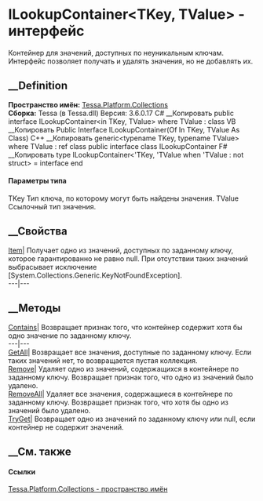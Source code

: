 # ILookupContainer<TKey, TValue> \- интерфейс
Контейнер для значений, доступных по неуникальным ключам. Интерфейс позволяет
получать и удалять значения, но не добавлять их.
## __Definition
 **Пространство имён:**
[Tessa.Platform.Collections](N_Tessa_Platform_Collections.htm)  
 **Сборка:** Tessa (в Tessa.dll) Версия: 3.6.0.17
C# __Копировать
     public interface ILookupContainer<in TKey, TValue>
    where TValue : class
VB __Копировать
     Public Interface ILookupContainer(Of In TKey, TValue As Class)
C++ __Копировать
    generic<typename TKey, typename TValue>
    where TValue : ref class
    public interface class ILookupContainer
F# __Копировать
     type ILookupContainer<'TKey, 'TValue when 'TValue : not struct> = interface end
#### Параметры типа
TKey
    Тип ключа, по которому могут быть найдены значения.
TValue
    Ссылочный тип значения.
##  __Свойства
[Item](P_Tessa_Platform_Collections_ILookupContainer_2_Item.htm)|  Получает
одно из значений, доступных по заданному ключу, которое гарантированно не
равно null. При отсутствии таких значений выбрасывает исключение
[System.Collections.Generic.KeyNotFoundException].  
---|---  
## __Методы
[Contains](M_Tessa_Platform_Collections_ILookupContainer_2_Contains.htm)|
Возвращает признак того, что контейнер содержит хотя бы одно значение по
заданному ключу.  
---|---  
[GetAll](M_Tessa_Platform_Collections_ILookupContainer_2_GetAll.htm)|
Возвращает все значения, доступные по заданному ключу. Если таких значений
нет, то возвращается пустая коллекция.  
[Remove](M_Tessa_Platform_Collections_ILookupContainer_2_Remove.htm)|  Удаляет
одно из значений, содержащихся в контейнере по заданному ключу. Возвращает
признак того, что одно из значений было удалено.  
[RemoveAll](M_Tessa_Platform_Collections_ILookupContainer_2_RemoveAll.htm)|
Удаляет все значения, содержащиеся в контейнере по заданному ключу. Возвращает
признак того, что хотя бы одно из значений было удалено.  
[TryGet](M_Tessa_Platform_Collections_ILookupContainer_2_TryGet.htm)|
Возвращает одно из значений по заданному ключу или null, если контейнер не
содержит значений.  
## __См. также
#### Ссылки
[Tessa.Platform.Collections - пространство
имён](N_Tessa_Platform_Collections.htm)
